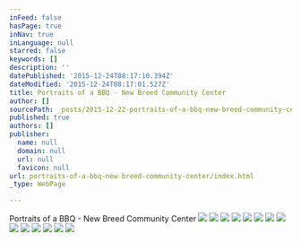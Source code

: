 ```yaml
---
inFeed: false
hasPage: true
inNav: true
inLanguage: null
starred: false
keywords: []
description: ''
datePublished: '2015-12-24T08:17:10.394Z'
dateModified: '2015-12-24T08:17:01.527Z'
title: Portraits of a BBQ - New Breed Community Center
author: []
sourcePath: _posts/2015-12-22-portraits-of-a-bbq-new-breed-community-center.md
published: true
authors: []
publisher:
  name: null
  domain: null
  url: null
  favicon: null
url: portraits-of-a-bbq-new-breed-community-center/index.html
_type: WebPage

---
```

Portraits of a BBQ - New Breed Community Center
![](https://the-grid-user-content.s3-us-west-2.amazonaws.com/bd453c39-bbce-403d-bf17-7fb704eadd68.jpg)
![](https://the-grid-user-content.s3-us-west-2.amazonaws.com/bfa95736-2ec8-46ce-8ffe-bbfa7cbf0b85.jpg)
![](https://the-grid-user-content.s3-us-west-2.amazonaws.com/13b5193a-063a-402b-abd3-1b2bc49ff547.jpg)
![](https://the-grid-user-content.s3-us-west-2.amazonaws.com/12c9d073-c11b-4840-bbe7-4a71d8a7dc45.jpg)
![](https://the-grid-user-content.s3-us-west-2.amazonaws.com/ba7795dc-d97d-4fe7-bbb9-bb5536e8d29a.jpg)
![](https://the-grid-user-content.s3-us-west-2.amazonaws.com/a1fa65e4-2d11-4479-a34c-e36aa0d6fb70.jpg)
![](https://the-grid-user-content.s3-us-west-2.amazonaws.com/54c4cf5f-6524-49f8-b37f-6df2ebac4dcd.jpg)
![](https://the-grid-user-content.s3-us-west-2.amazonaws.com/ba3f5b2f-8974-48eb-b743-9da7666a299d.jpg)
![](https://the-grid-user-content.s3-us-west-2.amazonaws.com/8b26ba84-f085-44ca-aa77-9d41e050f88d.jpg)
![](https://the-grid-user-content.s3-us-west-2.amazonaws.com/d1e379c6-7efa-4507-a89b-ba3b1ca77d54.jpg)
![](https://the-grid-user-content.s3-us-west-2.amazonaws.com/bd864d13-78a0-4bf6-a1c1-11329970fc91.jpg)
![](https://the-grid-user-content.s3-us-west-2.amazonaws.com/489f24eb-4f07-427c-9a63-1c11595dad3e.jpg)
![](https://the-grid-user-content.s3-us-west-2.amazonaws.com/883f164f-026e-4c38-941c-6b3c54bcee80.jpg)
![](https://the-grid-user-content.s3-us-west-2.amazonaws.com/c4a9c608-7e95-4418-aaeb-6e1a79cdd813.jpg)